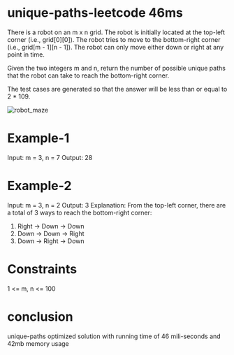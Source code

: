 # unique-paths-leetcode 46ms
There is a robot on an m x n grid. The robot is initially located at the top-left corner (i.e., grid[0][0]). The robot tries to move to the bottom-right corner (i.e., grid[m - 1][n - 1]). The robot can only move either down or right at any point in time.

Given the two integers m and n, return the number of possible unique paths that the robot can take to reach the bottom-right corner.

The test cases are generated so that the answer will be less than or equal to 2 * 109.


![robot_maze](https://github.com/Creolestudios/unique-paths-leetcode/assets/31659415/f0a08dc4-12f0-4452-9853-0308287f4fd6)




# Example-1

Input: m = 3, n = 7
Output: 28

# Example-2

Input: m = 3, n = 2
Output: 3
Explanation: From the top-left corner, there are a total of 3 ways to reach the bottom-right corner:
1. Right -> Down -> Down
2. Down -> Down -> Right
3. Down -> Right -> Down


# Constraints

1 <= m, n <= 100

# conclusion

unique-paths optimized solution with running time of 46 mili-seconds and 42mb memory usage 
